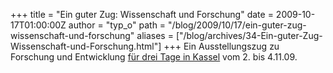 +++
title = "Ein guter Zug: Wissenschaft und Forschung"
date = 2009-10-17T01:00:00Z
author = "typ_o"
path = "/blog/2009/10/17/ein-guter-zug-wissenschaft-und-forschung"
aliases = ["/blog/archives/34-Ein-guter-Zug-Wissenschaft-und-Forschung.html"]
+++
Ein Ausstellungszug zu Forschung und Entwicklung [für drei Tage in
Kassel](https://www.expedition-zukunft.org/alias/Kassel/985327) vom 2.
bis 4.11.09.
